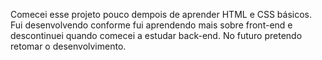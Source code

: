 Comecei esse projeto pouco dempois de aprender HTML e CSS básicos. Fui desenvolvendo conforme fui aprendendo mais sobre front-end e descontinuei quando comecei a estudar back-end. No futuro pretendo retomar o desenvolvimento.
